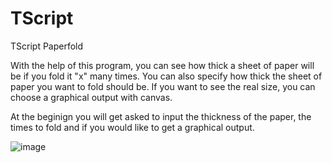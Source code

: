# TScript
TScript Paperfold

With the help of this program, you can see how thick a sheet of paper will be if you fold it "x" many times.
You can also specify how thick the sheet of paper you want to fold should be.
If you want to see the real size, you can choose a graphical output with canvas.

At the beginign you will get asked to input the thickness of the paper, the times to fold and if you would like to get a graphical output.

![image](https://user-images.githubusercontent.com/74843899/138106999-015c6626-d087-4ba4-ba6d-562c95dfc7d6.png)
